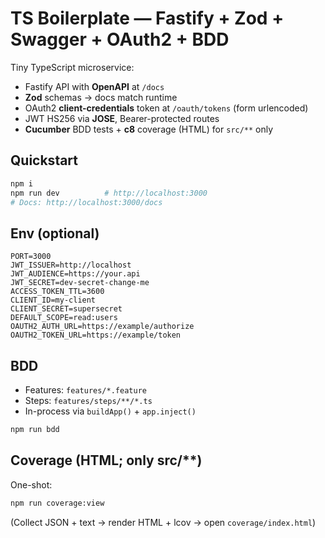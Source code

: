 # TS Boilerplate — Fastify + Zod + Swagger + OAuth2 + BDD

Tiny TypeScript microservice:
- Fastify API with **OpenAPI** at `/docs`
- **Zod** schemas → docs match runtime
- OAuth2 **client-credentials** token at `/oauth/tokens` (form urlencoded)
- JWT HS256 via **JOSE**, Bearer-protected routes
- **Cucumber** BDD tests + **c8** coverage (HTML) for `src/**` only

## Quickstart
```bash
npm i
npm run dev          # http://localhost:3000
# Docs: http://localhost:3000/docs
```

## Env (optional)
```
PORT=3000
JWT_ISSUER=http://localhost
JWT_AUDIENCE=https://your.api
JWT_SECRET=dev-secret-change-me
ACCESS_TOKEN_TTL=3600
CLIENT_ID=my-client
CLIENT_SECRET=supersecret
DEFAULT_SCOPE=read:users
OAUTH2_AUTH_URL=https://example/authorize
OAUTH2_TOKEN_URL=https://example/token
```

## BDD
- Features: `features/*.feature`
- Steps: `features/steps/**/*.ts`
- In-process via `buildApp()` + `app.inject()`
```bash
npm run bdd
```

## Coverage (HTML; only src/**)
One-shot:
```bash
npm run coverage:view
```
(Collect JSON + text → render HTML + lcov → open `coverage/index.html`)

